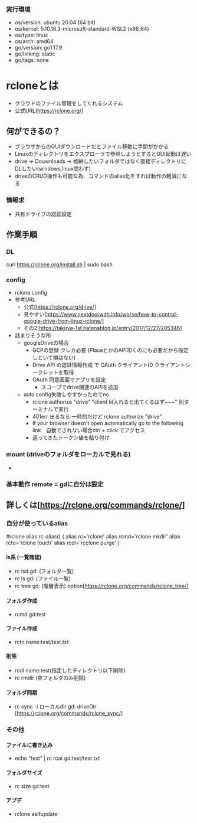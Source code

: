 ### 実行環境
- os/version: ubuntu 20.04 (64 bit)
- os/kernel: 5.10.16.3-microsoft-standard-WSL2 (x86_64)
- os/type: linux
- os/arch: amd64
- go/version: go1.17.9
- go/linking: static
- go/tags: none
# rcloneとは
- クラウドのファイル管理をしてくれるシステム
- 公式URL[https://rclone.org/]

## 何ができるの？
- ブラウザからのGUIダウンロードだとファイル移動に手間がかかる
- Linuxのディレクトリをエクスプローラで参照しようとするとGUI起動は遅い
- drive → Douwnloads → 格納したいフォルダではなく直接ディレクトリにDLしたい(windows,linux問わず)
- driveのCRUD操作も可能な為、コマンドのalias化をすれば動作の軽減になる

### 情報求
- 共有ドライブの認証設定
###
## 作業手順
### DL
curl https://rclone.org/install.sh | sudo bash
### config
  - rclone config
  - 参考URL
    - 公式[https://rclone.org/drive/]
    - 見やすい[https://www.nextdoorwith.info/wp/se/how-to-control-google-drive-from-linux-rclone/]
    - その2[https://takuya-1st.hatenablog.jp/entry/2017/12/27/205346]
  - 詰まりそうな所
    - googleDriveの場合
      - GCPの登録 クレカ必要 (PlaceとかのAPI叩くのにも必要だから設定しといて損はない)
      - Drive API の認証情報作成 で OAuth クライアントID クライアントシークレットを取得
      - OAuth 同意画面でアプリを設定
        - スコープでdrive関連のAPIを追加
    - auto config失敗しやすかったのでno
      - rclone authorize "drive" "client Id入れると出てくるはず~~~" 別ターミナルで実行
      - 401err 出るなら 一時的だけど rclone authorize "drive"
      - If your browser doesn't open automatically go to the following link　自動でされない場合ctrl + click でアクセス
      - 返ってきたトークン値を貼り付け

### mount (driveのフォルダをローカルで見れる)
  -
### 基本動作 remote = gdに自分は設定
## 詳しくは[https://rclone.org/commands/rclone/]

### 自分が使っているalias
#rclone alias
rc-alias()
{
  alias rc='rclone'
  alias rcmd='rclone mkdir'
  alias rcto='rclone touch'
  alias rcdl='rcclone purge'
}
#### ls系 (一覧確認)
  - rc lsd gd: (フォルダ一覧)
  - rc ls gd: (ファイル一覧)
  - rc tree gd: (階層表示) option[https://rclone.org/commands/rclone_tree/]
#### フォルダ作成
  - rcmd gd:test
#### ファイル作成
  - rcto name:test/test.txt
#### 削除
  - rcdl name:test(指定したディレクトリ以下削除)
  - rc rmdir (空フォルダのみ削除)

#### フォルダ同期
  - rc sync -i ローカルdir gd: driveDir [https://rclone.org/commands/rclone_sync/]



### その他
#### ファイルに書き込み
  - echo "test" | rc rcat gd:test/test.txt
#### フォルダサイズ
  - rc size gd:test

#### アプデ
  - rclone selfupdate
